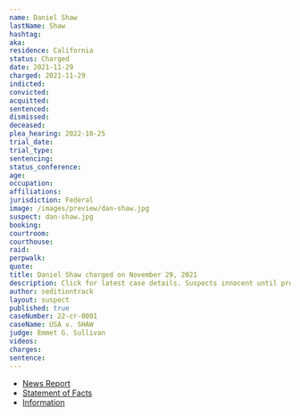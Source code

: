 ```yaml
---
name: Daniel Shaw
lastName: Shaw
hashtag:
aka:
residence: California
status: Charged
date: 2021-11-29
charged: 2021-11-29
indicted:
convicted:
acquitted:
sentenced:
dismissed:
deceased:
plea_hearing: 2022-10-25
trial_date:
trial_type:
sentencing:
status_conference:
age:
occupation:
affiliations:
jurisdiction: Federal
image: /images/preview/dan-shaw.jpg
suspect: dan-shaw.jpg
booking:
courtroom:
courthouse:
raid:
perpwalk:
quote:
title: Daniel Shaw charged on November 29, 2021
description: Click for latest case details. Suspects innocent until proven guilty.
author: seditiontrack
layout: suspect
published: true
caseNumber: 22-cr-0001
caseName: USA v. SHAW
judge: Emmet G. Sullivan
videos:
charges:
sentence:
---
```

- [News Report](https://patch.com/california/petaluma/sonoma-county-man-charged-u-s-capitol-breach)
- [Statement of Facts](https://www.justice.gov/usao-dc/case-multi-defendant/file/1459181/download)
- [Information](https://extremism.gwu.edu/sites/g/files/zaxdzs2191/f/Daniel%20Shaw%20Information.pdf)
